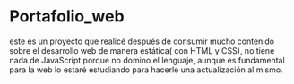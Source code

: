 # Portafolio_web
este es un proyecto que realicé después de consumir mucho contenido sobre el desarrollo web de manera estática( con HTML y CSS), no tiene nada de JavaScript porque no domino el lenguaje, aunque es fundamental para la web lo estaré estudiando para hacerle una actualización al mismo.
